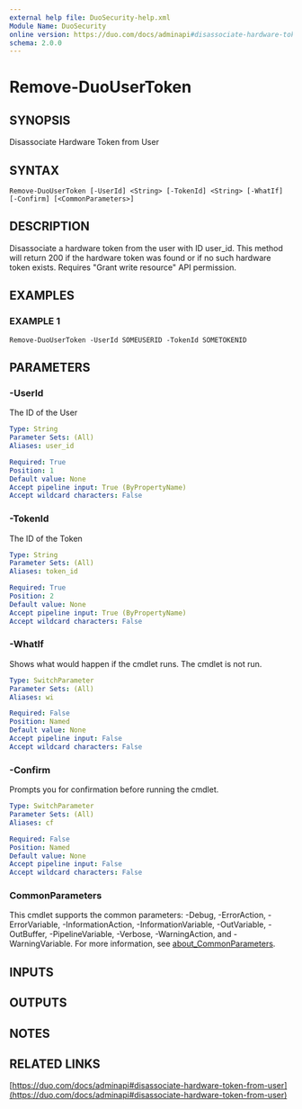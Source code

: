 ```yaml
---
external help file: DuoSecurity-help.xml
Module Name: DuoSecurity
online version: https://duo.com/docs/adminapi#disassociate-hardware-token-from-user
schema: 2.0.0
---
```


# Remove-DuoUserToken

## SYNOPSIS
Disassociate Hardware Token from User

## SYNTAX

```
Remove-DuoUserToken [-UserId] <String> [-TokenId] <String> [-WhatIf] [-Confirm] [<CommonParameters>]
```

## DESCRIPTION
Disassociate a hardware token from the user with ID user_id.
This method will return 200 if the hardware token was found or if no such hardware token exists.
Requires "Grant write resource" API permission.

## EXAMPLES

### EXAMPLE 1
```
Remove-DuoUserToken -UserId SOMEUSERID -TokenId SOMETOKENID
```

## PARAMETERS

### -UserId
The ID of the User

```yaml
Type: String
Parameter Sets: (All)
Aliases: user_id

Required: True
Position: 1
Default value: None
Accept pipeline input: True (ByPropertyName)
Accept wildcard characters: False
```

### -TokenId
The ID of the Token

```yaml
Type: String
Parameter Sets: (All)
Aliases: token_id

Required: True
Position: 2
Default value: None
Accept pipeline input: True (ByPropertyName)
Accept wildcard characters: False
```

### -WhatIf
Shows what would happen if the cmdlet runs.
The cmdlet is not run.

```yaml
Type: SwitchParameter
Parameter Sets: (All)
Aliases: wi

Required: False
Position: Named
Default value: None
Accept pipeline input: False
Accept wildcard characters: False
```

### -Confirm
Prompts you for confirmation before running the cmdlet.

```yaml
Type: SwitchParameter
Parameter Sets: (All)
Aliases: cf

Required: False
Position: Named
Default value: None
Accept pipeline input: False
Accept wildcard characters: False
```

### CommonParameters
This cmdlet supports the common parameters: -Debug, -ErrorAction, -ErrorVariable, -InformationAction, -InformationVariable, -OutVariable, -OutBuffer, -PipelineVariable, -Verbose, -WarningAction, and -WarningVariable. For more information, see [about_CommonParameters](http://go.microsoft.com/fwlink/?LinkID=113216).

## INPUTS

## OUTPUTS

## NOTES

## RELATED LINKS

[https://duo.com/docs/adminapi#disassociate-hardware-token-from-user](https://duo.com/docs/adminapi#disassociate-hardware-token-from-user)

